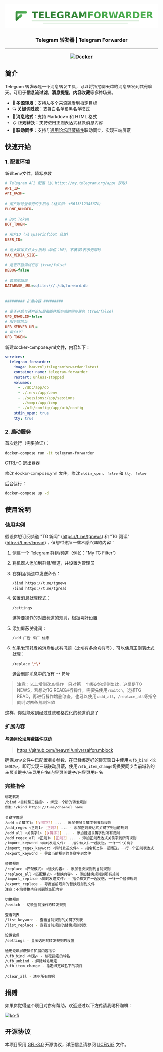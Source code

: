 ![img](./logo/png/logo-title.png)

<h3><div align="center">Telegram 转发器 | Telegram Forwarder</div>

---

<div align="center">

[![Docker](https://img.shields.io/badge/-Docker-2496ED?style=flat-square&logo=docker&logoColor=white)][docker-url]

[docker-url]: https://hub.docker.com/r/heavrnl/telegramforwarder

</div>

## 简介
Telegram 转发器是一个消息转发工具，可以将指定聊天中的消息转发到其他聊天。可用于**信息流过滤**，**消息提醒**，**内容收藏**等多种场景。

- 🔄 **多源转发**：支持从多个来源转发到指定目标
- 🔍 **关键词过滤**：支持白名单和黑名单模式
- 📝 **消息格式**：支持 Markdown 和 HTML 格式
- 📋 **正则替换**：支持使用正则表达式替换消息内容
- 🔗 **联动同步**：支持与[通用论坛屏蔽插件](https://github.com/heavrnl/universalforumblock)联动同步，实现三端屏蔽

## 快速开始

### 1. 配置环境

新建.env文件，填写参数
```ini
# Telegram API 配置 (从 https://my.telegram.org/apps 获取)
API_ID=
API_HASH=

# 用户账号登录用的手机号 (格式如: +8613812345678)
PHONE_NUMBER=

# Bot Token
BOT_TOKEN=

# 用户ID (从 @userinfobot 获取)
USER_ID=

# 最大媒体文件大小限制（单位：MB），不填或0表示无限制
MAX_MEDIA_SIZE=

# 是否开启调试日志 (true/false)
DEBUG=false

# 数据库配置
DATABASE_URL=sqlite:///./db/forward.db


######### 扩展内容 #########

# 是否开启与通用论坛屏蔽插件服务端的同步服务 (true/false)
UFB_ENABLED=false
# 服务端地址
UFB_SERVER_URL=
# 用户API
UFB_TOKEN=

```

新建docker-compose.yml文件，内容如下：

```yaml
services:
  telegram-forwarder:
    image: heavrnl/telegramforwarder:latest
    container_name: telegram-forwarder
    restart: unless-stopped
    volumes:
      - ./db:/app/db
      - ./.env:/app/.env
      - ./sessions:/app/sessions
      - ./temp:/app/temp
      - ./ufb/config:/app/ufb/config
    stdin_open: true
    tty: true
```

### 2. 启动服务

首次运行（需要验证）：

```bash
docker-compose run -it telegram-forwarder
```
CTRL+C 退出容器

修改 docker-compose.yml 文件，修改 `stdin_open: false` 和 `tty: false`

后台运行：
```bash
docker-compose up -d
```

## 使用说明
### 使用实例

假设你想订阅频道 "TG 新闻" (https://t.me/tgnews) 和 "TG 阅读" (https://t.me/tgread) ，但想过滤掉一些不感兴趣的内容：

1. 创建一个 Telegram 群组/频道（例如："My TG Filter"）
2. 将机器人添加到群组/频道，并设置为管理员
3. 在群组/频道中发送命令：
   ```bash
   /bind https://t.me/tgnews
   /bind https://t.me/tgread
   ```
4. 设置消息处理模式：
   ```bash
   /settings
   ```
   选择要操作的对应频道的规则，根据喜好设置

5. 添加屏蔽关键词：
   ```bash
   /add 广告 推广 优惠
   ```

6. 如果发现转发的消息格式有问题（比如有多余的符号），可以使用正则表达式处理：
   ```bash
   /replace \*\*
   ```
   这会删除消息中的所有 `**` 符号

>注意：以上增删改查操作，只对第一个绑定的规则生效，这里是TG NEWS，若想对TG READ进行操作，需要先使用`/switch`，选择TG READ，再进行操作增删改查，也可以使用`/add_all`，`/replace_all`等指令同时对两条规则生效


这样，你就能收到经过过滤和格式化的频道消息了

### 扩展内容

####  与通用论坛屏蔽插件联动
> https://github.com/heavrnl/universalforumblock

确保.env文件中已配置相关参数，在已经绑定好的聊天窗口中使用`/ufb_bind <论坛域名>`，即可实现三端联动屏蔽，使用`/ufb_item_change`切换要同步当前域名的主页关键字/主页用户名/内容页关键字/内容页用户名

### 完整指令

```bash
绑定转发
/bind <目标聊天链接> - 绑定一个新的转发规则
例如：/bind https://t.me/channel_name

关键字管理
/add <关键字1> [关键字2] ... - 添加普通关键字到当前规则
/add_regex <正则1> [正则2] ... - 添加正则表达式关键字到当前规则
/add_all <关键字1> [关键字2] ... - 添加普通关键字到所有规则
/add_regex_all <正则1> [正则2] ... - 添加正则表达式关键字到所有规则
/import_keyword <同时发送文件> - 指令和文件一起发送，一行一个关键字
/import_regex_keyword <同时发送文件> - 指令和文件一起发送，一行一个正则表达式
/export_keyword - 导出当前规则的关键字到文件

替换规则
/replace <匹配模式> <替换内容> - 添加替换规则到当前规则
/replace_all <匹配模式> <替换内容> - 添加替换规则到所有规则
/import_replace <同时发送文件> - 指令和文件一起发送，一行一个替换规则
/export_replace - 导出当前规则的替换规则到文件
注意：不填替换内容则删除匹配内容

切换规则
/switch - 切换当前操作的转发规则

查看列表
/list_keyword - 查看当前规则的关键字列表
/list_replace - 查看当前规则的替换规则列表

设置管理
/settings - 显示选用的转发规则的设置

通用论坛屏蔽插件扩展内容指令
/ufb_bind <域名> - 绑定指定的域名
/ufb_unbind - 解除域名绑定
/ufb_item_change - 指定绑定域名下的项目

/clear_all - 清空所有数据
```

## 捐赠

如果你觉得这个项目对你有帮助，欢迎通过以下方式请我喝杯咖啡：

[![ko-fi](https://ko-fi.com/img/githubbutton_sm.svg)](https://ko-fi.com/heavrnl)


## 开源协议

本项目采用 [GPL-3.0](LICENSE) 开源协议，详细信息请参阅 [LICENSE](LICENSE) 文件。
